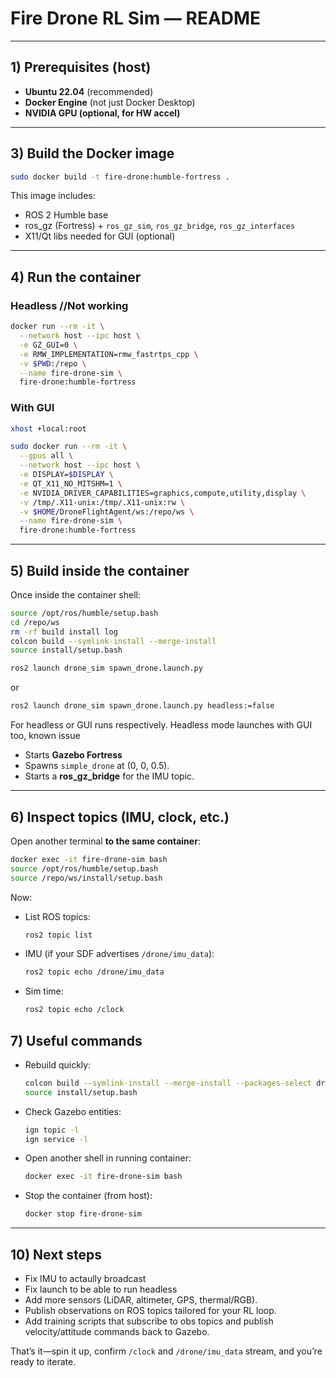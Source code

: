 # Fire Drone RL Sim — README
---

## 1) Prerequisites (host)

* **Ubuntu 22.04** (recommended)
* **Docker Engine** (not just Docker Desktop)
* **NVIDIA GPU (optional, for HW accel)**
  
---

## 3) Build the Docker image

```bash
sudo docker build -t fire-drone:humble-fortress .
```

This image includes:

* ROS 2 Humble base
* ros\_gz (Fortress) + `ros_gz_sim`, `ros_gz_bridge`, `ros_gz_interfaces`
* X11/Qt libs needed for GUI (optional)

---

## 4) Run the container

### Headless //Not working

```bash
docker run --rm -it \
  --network host --ipc host \
  -e GZ_GUI=0 \
  -e RMW_IMPLEMENTATION=rmw_fastrtps_cpp \
  -v $PWD:/repo \
  --name fire-drone-sim \
  fire-drone:humble-fortress
```

### With GUI

```bash
xhost +local:root

sudo docker run --rm -it \
  --gpus all \
  --network host --ipc host \
  -e DISPLAY=$DISPLAY \
  -e QT_X11_NO_MITSHM=1 \
  -e NVIDIA_DRIVER_CAPABILITIES=graphics,compute,utility,display \
  -v /tmp/.X11-unix:/tmp/.X11-unix:rw \
  -v $HOME/DroneFlightAgent/ws:/repo/ws \
  --name fire-drone-sim \
  fire-drone:humble-fortress
```

---

## 5) Build inside the container

Once inside the container shell:

```bash
source /opt/ros/humble/setup.bash
cd /repo/ws
rm -rf build install log
colcon build --symlink-install --merge-install
source install/setup.bash
```
```bash
ros2 launch drone_sim spawn_drone.launch.py
```
or
```bash
ros2 launch drone_sim spawn_drone.launch.py headless:=false
```
For headless or GUI runs respectively. Headless mode launches with GUI too, known issue

* Starts **Gazebo Fortress**
* Spawns `simple_drone` at (0, 0, 0.5).
* Starts a **ros\_gz\_bridge** for the IMU topic.

---

## 6) Inspect topics (IMU, clock, etc.)

Open another terminal **to the same container**:

```bash
docker exec -it fire-drone-sim bash
source /opt/ros/humble/setup.bash
source /repo/ws/install/setup.bash
```

Now:

* List ROS topics:

  ```bash
  ros2 topic list
  ```
* IMU (if your SDF advertises `/drone/imu_data`):

  ```bash
  ros2 topic echo /drone/imu_data
  ```
* Sim time:

  ```bash
  ros2 topic echo /clock
  ```

## 7) Useful commands

* Rebuild quickly:

  ```bash
  colcon build --symlink-install --merge-install --packages-select drone_sim
  source install/setup.bash
  ```

* Check Gazebo entities:

  ```bash
  ign topic -l
  ign service -l
  ```

* Open another shell in running container:

  ```bash
  docker exec -it fire-drone-sim bash
  ```

* Stop the container (from host):

  ```bash
  docker stop fire-drone-sim
  ```

---

## 10) Next steps

* Fix IMU to actaully broadcast
* Fix launch to be able to run headless
* Add more sensors (LiDAR, altimeter, GPS, thermal/RGB).
* Publish observations on ROS topics tailored for your RL loop.
* Add training scripts that subscribe to obs topics and publish velocity/attitude commands back to Gazebo.

That’s it—spin it up, confirm `/clock` and `/drone/imu_data` stream, and you’re ready to iterate.
